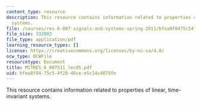 ```yaml
---
content_type: resource
description: This resource contains information related to properties of linear, time-invariant
  systems.
file: /courses/res-6-007-signals-and-systems-spring-2011/bfea8f0475c54f2846cee5c14c4875fe_MITRES_6_007S11_lec05.pdf
file_size: 332003
file_type: application/pdf
learning_resource_types: []
license: https://creativecommons.org/licenses/by-nc-sa/4.0/
ocw_type: OCWFile
resourcetype: Document
title: MITRES_6_007S11_lec05.pdf
uid: bfea8f04-75c5-4f28-46ce-e5c14c4875fe
---
```

This resource contains information related to properties of linear, time-invariant systems.